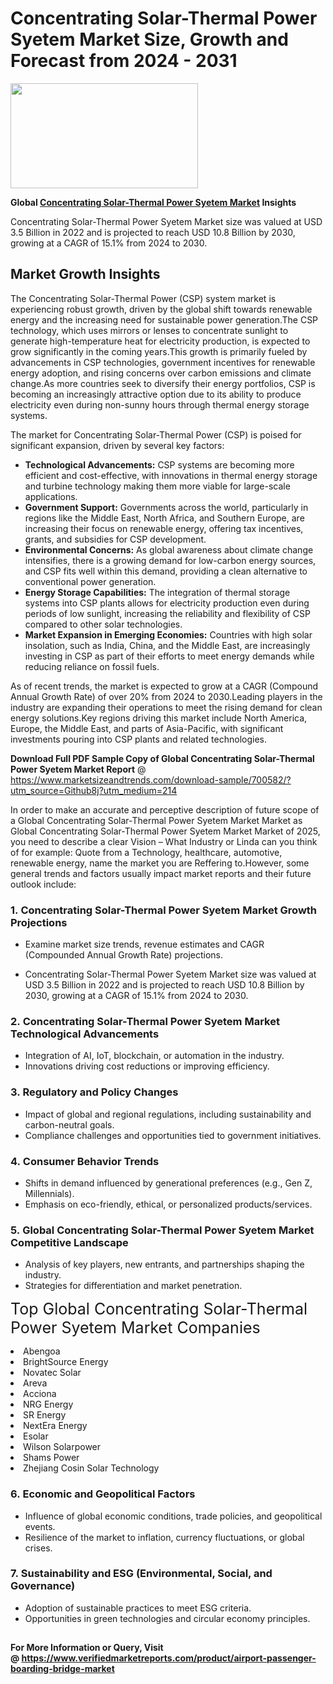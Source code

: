 <H1>Concentrating Solar-Thermal Power Syetem Market Size, Growth and Forecast from 2024 - 2031</H1><img class="aligncenter size-medium wp-image-584254" src="https://thirdeyenews.in/wp-content/uploads/2024/09/Global-Market-Research-300x168.jpeg" alt="" width="300" height="168" /><p><strong>Global&nbsp;<a href="https://www.marketsizeandtrends.com/download-sample/700582/?utm_source=Github8j?utm_medium=214">Concentrating Solar-Thermal Power Syetem Market</a> Insights</strong></p><p>Concentrating Solar-Thermal Power Syetem Market size was valued at USD 3.5 Billion in 2022 and is projected to reach USD 10.8 Billion by 2030, growing at a CAGR of 15.1% from 2024 to 2030.</p><p><h2>Market Growth Insights</h2> <p>The Concentrating Solar-Thermal Power (CSP) system market is experiencing robust growth, driven by the global shift towards renewable energy and the increasing need for sustainable power generation.The CSP technology, which uses mirrors or lenses to concentrate sunlight to generate high-temperature heat for electricity production, is expected to grow significantly in the coming years.This growth is primarily fueled by advancements in CSP technologies, government incentives for renewable energy adoption, and rising concerns over carbon emissions and climate change.As more countries seek to diversify their energy portfolios, CSP is becoming an increasingly attractive option due to its ability to produce electricity even during non-sunny hours through thermal energy storage systems.</p> <p>The market for Concentrating Solar-Thermal Power (CSP) is poised for significant expansion, driven by several key factors:</p> <ul> <li><strong>Technological Advancements:</strong> CSP systems are becoming more efficient and cost-effective, with innovations in thermal energy storage and turbine technology making them more viable for large-scale applications.</li> <li><strong>Government Support:</strong> Governments across the world, particularly in regions like the Middle East, North Africa, and Southern Europe, are increasing their focus on renewable energy, offering tax incentives, grants, and subsidies for CSP development.</li> <li><strong>Environmental Concerns:</strong> As global awareness about climate change intensifies, there is a growing demand for low-carbon energy sources, and CSP fits well within this demand, providing a clean alternative to conventional power generation.</li> <li><strong>Energy Storage Capabilities:</strong> The integration of thermal storage systems into CSP plants allows for electricity production even during periods of low sunlight, increasing the reliability and flexibility of CSP compared to other solar technologies.</li> <li><strong>Market Expansion in Emerging Economies:</strong> Countries with high solar insolation, such as India, China, and the Middle East, are increasingly investing in CSP as part of their efforts to meet energy demands while reducing reliance on fossil fuels.</li> </ul> <p>As of recent trends, the market is expected to grow at a CAGR (Compound Annual Growth Rate) of over 20% from 2024 to 2030.Leading players in the industry are expanding their operations to meet the rising demand for clean energy solutions.Key regions driving this market include North America, Europe, the Middle East, and parts of Asia-Pacific, with significant investments pouring into CSP plants and related technologies.</p> <p></p><p><span class=""><strong>Download Full PDF Sample Copy of Global Concentrating Solar-Thermal Power Syetem Market Report</strong> @ <a href="https://www.marketsizeandtrends.com/download-sample/700582/?utm_source=Github8j?utm_medium=214" target="_blank">https://www.marketsizeandtrends.com/download-sample/700582/?utm_source=Github8j?utm_medium=214</a></span></p><p>In order to make an accurate and perceptive description of future scope of a Global&nbsp;Concentrating Solar-Thermal Power Syetem Market Market as Global&nbsp;Concentrating Solar-Thermal Power Syetem Market Market of 2025, you need to describe a clear Vision &ndash; What Industry or Linda can you think of for example: Quote from a Technology, healthcare, automotive, renewable energy, name the market you are Reffering to.However, some general trends and factors usually impact market reports and their future outlook include:</p><h3>1.&nbsp;<strong>Concentrating Solar-Thermal Power Syetem Market Growth Projections</strong></h3><ul><li>Examine market size trends, revenue estimates and CAGR (Compounded Annual Growth Rate) projections.</li><li><p>Concentrating Solar-Thermal Power Syetem Market size was valued at USD 3.5 Billion in 2022 and is projected to reach USD 10.8 Billion by 2030, growing at a CAGR of 15.1% from 2024 to 2030.</p></li></ul><h3>2.&nbsp;<strong>Concentrating Solar-Thermal Power Syetem Market Technological Advancements</strong></h3><ul><li>Integration of AI, IoT, blockchain, or automation in the industry.</li><li>Innovations driving cost reductions or improving efficiency.</li></ul><h3>3.&nbsp;<strong>Regulatory and Policy Changes</strong></h3><ul><li>Impact of global and regional regulations, including sustainability and carbon-neutral goals.</li><li>Compliance challenges and opportunities tied to government initiatives.</li></ul><h3>4.&nbsp;<strong>Consumer Behavior Trends</strong></h3><ul><li>Shifts in demand influenced by generational preferences (e.g., Gen Z, Millennials).</li><li>Emphasis on eco-friendly, ethical, or personalized products/services.</li></ul><h3>5.&nbsp;<strong>Global Concentrating Solar-Thermal Power Syetem Market Competitive Landscape</strong></h3><ul><li>Analysis of key players, new entrants, and partnerships shaping the industry.</li><li>Strategies for differentiation and market penetration.</li></ul><p data-pm-slice="1 1 []"><span style="color: inherit; font-family: inherit; font-size: 25px;">Top Global Concentrating Solar-Thermal Power Syetem Market Companies</span></p><div class="" data-test-id=""><p><li>Abengoa</li><li> BrightSource Energy</li><li> Novatec Solar</li><li> Areva</li><li> Acciona</li><li> NRG Energy</li><li> SR Energy</li><li> NextEra Energy</li><li> Esolar</li><li> Wilson Solarpower</li><li> Shams Power</li><li> Zhejiang Cosin Solar Technology</li></p></div><h3>6.&nbsp;<strong>Economic and Geopolitical Factors</strong></h3><ul><li>Influence of global economic conditions, trade policies, and geopolitical events.</li><li>Resilience of the market to inflation, currency fluctuations, or global crises.</li></ul><h3>7.&nbsp;<strong>Sustainability and ESG (Environmental, Social, and Governance)</strong></h3><ul><li>Adoption of sustainable practices to meet ESG criteria.</li><li>Opportunities in green technologies and circular economy principles.</li></ul><h2><strong style="font-size: 14px;">For More Information or Query, Visit @&nbsp;</strong><a style="background-color: #ffffff; font-size: 14px;" href="https://www.marketsizeandtrends.com/report/concentrating-solar-thermal-power-syetem-market/" target="_blank">https://www.verifiedmarketreports.com/product/airport-passenger-boarding-bridge-market</a></h2>